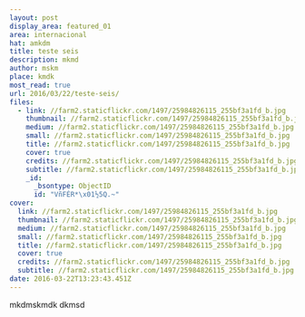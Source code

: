```yaml
---
layout: post
display_area: featured_01
area: internacional
hat: amkdm
title: teste seis
description: mkmd
author: mskm
place: kmdk
most_read: true
url: 2016/03/22/teste-seis/
files:
  - link: //farm2.staticflickr.com/1497/25984826115_255bf3a1fd_b.jpg
    thumbnail: //farm2.staticflickr.com/1497/25984826115_255bf3a1fd_b.jpg
    medium: //farm2.staticflickr.com/1497/25984826115_255bf3a1fd_b.jpg
    small: //farm2.staticflickr.com/1497/25984826115_255bf3a1fd_b.jpg
    title: //farm2.staticflickr.com/1497/25984826115_255bf3a1fd_b.jpg
    cover: true
    credits: //farm2.staticflickr.com/1497/25984826115_255bf3a1fd_b.jpg
    subtitle: //farm2.staticflickr.com/1497/25984826115_255bf3a1fd_b.jpg
    _id:
      _bsontype: ObjectID
      id: "VñFÉR*\x01½5Q.~"
cover:
  link: //farm2.staticflickr.com/1497/25984826115_255bf3a1fd_b.jpg
  thumbnail: //farm2.staticflickr.com/1497/25984826115_255bf3a1fd_b.jpg
  medium: //farm2.staticflickr.com/1497/25984826115_255bf3a1fd_b.jpg
  small: //farm2.staticflickr.com/1497/25984826115_255bf3a1fd_b.jpg
  title: //farm2.staticflickr.com/1497/25984826115_255bf3a1fd_b.jpg
  cover: true
  credits: //farm2.staticflickr.com/1497/25984826115_255bf3a1fd_b.jpg
  subtitle: //farm2.staticflickr.com/1497/25984826115_255bf3a1fd_b.jpg
date: 2016-03-22T13:23:43.451Z
---
```

<p>mkdmskmdk dkmsd</p>

